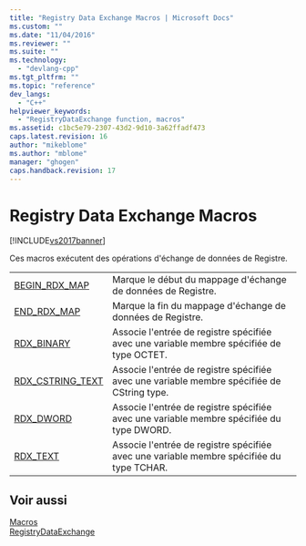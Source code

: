 ```yaml
---
title: "Registry Data Exchange Macros | Microsoft Docs"
ms.custom: ""
ms.date: "11/04/2016"
ms.reviewer: ""
ms.suite: ""
ms.technology: 
  - "devlang-cpp"
ms.tgt_pltfrm: ""
ms.topic: "reference"
dev_langs: 
  - "C++"
helpviewer_keywords: 
  - "RegistryDataExchange function, macros"
ms.assetid: c1bc5e79-2307-43d2-9d10-3a62ffadf473
caps.latest.revision: 16
author: "mikeblome"
ms.author: "mblome"
manager: "ghogen"
caps.handback.revision: 17
---
```

# Registry Data Exchange Macros
[!INCLUDE[vs2017banner](../../assembler/inline/includes/vs2017banner.md)]

Ces macros exécutent des opérations d'échange de données de Registre.  
  
|||  
|-|-|  
|[BEGIN\_RDX\_MAP](../Topic/BEGIN_RDX_MAP.md)|Marque le début du mappage d'échange de données de Registre.|  
|[END\_RDX\_MAP](../Topic/END_RDX_MAP.md)|Marque la fin du mappage d'échange de données de Registre.|  
|[RDX\_BINARY](../Topic/RDX_BINARY.md)|Associe l'entrée de registre spécifiée avec une variable membre spécifiée de type OCTET.|  
|[RDX\_CSTRING\_TEXT](../Topic/RDX_CSTRING_TEXT.md)|Associe l'entrée de registre spécifiée avec une variable membre spécifiée de CString type.|  
|[RDX\_DWORD](../Topic/RDX_DWORD.md)|Associe l'entrée de registre spécifiée avec une variable membre spécifiée du type DWORD.|  
|[RDX\_TEXT](../Topic/RDX_TEXT.md)|Associe l'entrée de registre spécifiée avec une variable membre spécifiée du type TCHAR.|  
  
## Voir aussi  
 [Macros](../../atl/reference/atl-macros.md)   
 [RegistryDataExchange](../Topic/RegistryDataExchange.md)